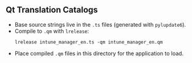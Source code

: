## Qt Translation Catalogs

- Base source strings live in the `.ts` files (generated with `pylupdate6`).
- Compile to `.qm` with `lrelease`:
  ```
  lrelease intune_manager_en.ts -qm intune_manager_en.qm
  ```
- Place compiled `.qm` files in this directory for the application to load.
